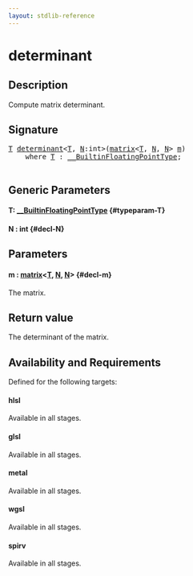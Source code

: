 ```yaml
---
layout: stdlib-reference
---
```


# determinant

## Description

Compute matrix determinant.



## Signature 

<pre>
<a href="/stdlib-reference/global-decls/determinant#typeparam-T" class="code_type">T</a> <a href="/stdlib-reference/global-decls/determinant">determinant</a>&lt;<a href="/stdlib-reference/global-decls/determinant#typeparam-T" class="code_type">T</a>, <a href="/stdlib-reference/global-decls/determinant#decl-N" class="code_var">N</a>:<span class="code_keyword">int</span>&gt;(<a href="/stdlib-reference/types/matrix/index" class="code_type">matrix</a>&lt;<a href="/stdlib-reference/global-decls/determinant#typeparam-T" class="code_type">T</a>, <a href="/stdlib-reference/global-decls/determinant#decl-N" class="code_var">N</a>, <a href="/stdlib-reference/global-decls/determinant#decl-N" class="code_var">N</a>&gt; <a href="/stdlib-reference/global-decls/determinant#decl-m" class="code_param">m</a>)
    <span class='code_keyword'>where</span> <a href="/stdlib-reference/global-decls/determinant#typeparam-T" class="code_type">T</a> : <a href="/stdlib-reference/interfaces/0_builtinfloatingpointtype-029hm/index" class="code_type">__BuiltinFloatingPointType</a>;

</pre>

## Generic Parameters

#### T: [\_\_BuiltinFloatingPointType](/stdlib-reference/interfaces/0_builtinfloatingpointtype-029hm/index) {#typeparam-T}
#### N  : int {#decl-N}

## Parameters

#### m  : [matrix](/stdlib-reference/types/matrix/index)\<[T](/stdlib-reference/types/matrix/t-0), [N](/stdlib-reference/types/matrix/index#decl-N), [N](/stdlib-reference/types/matrix/index#decl-N)\> {#decl-m}
The matrix.


## Return value
The determinant of the matrix.


## Availability and Requirements

Defined for the following targets:

#### hlsl
Available in all stages.

#### glsl
Available in all stages.

#### metal
Available in all stages.

#### wgsl
Available in all stages.

#### spirv
Available in all stages.



